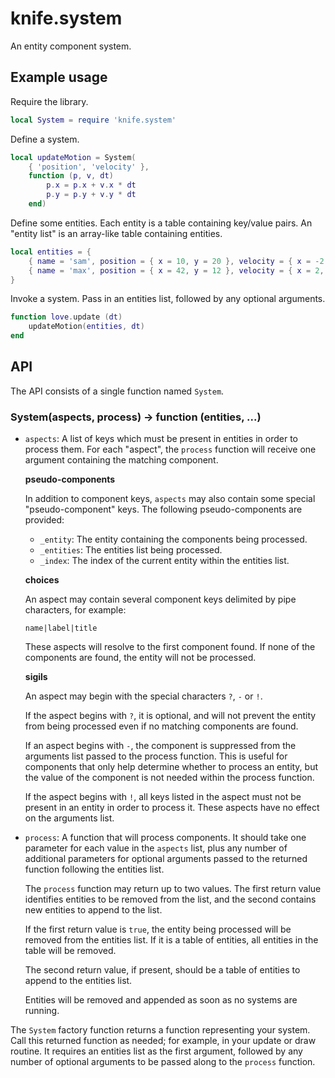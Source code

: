# knife.system

An entity component system.

## Example usage

Require the library.

```lua
local System = require 'knife.system'
```

Define a system.

```lua
local updateMotion = System(
    { 'position', 'velocity' },
    function (p, v, dt)
        p.x = p.x + v.x * dt
        p.y = p.y + v.y * dt
    end)
```

Define some entities. Each entity is a table containing key/value pairs. An "entity list" is an array-like table containing entities.

```lua
local entities = {
    { name = 'sam', position = { x = 10, y = 20 }, velocity = { x = -2, y = 4 } },
    { name = 'max', position = { x = 42, y = 12 }, velocity = { x = 2, y = -4 } },
}
```

Invoke a system. Pass in an entities list, followed by any optional arguments.

```lua
function love.update (dt)
    updateMotion(entities, dt)
end
```

## API

The API consists of a single function named `System`.

### System(aspects, process) -> function (entities, ...)

- `aspects`: A list of keys which must be present in entities in order to
  process them. For each "aspect", the `process` function will receive one
  argument containing the matching component.

  **pseudo-components**

  In addition to component keys, `aspects` may also contain some special
  "pseudo-component" keys. The following pseudo-components are provided:

  - `_entity`: The entity containing the components being processed.
  - `_entities`: The entities list being processed.
  - `_index`: The index of the current entity within the entities list.

  **choices**

  An aspect may contain several component keys delimited by pipe characters,
  for example:

  `name|label|title`

  These aspects will resolve to the first component found. If none of the
  components are found, the entity will not be processed.

  **sigils**

  An aspect may begin with the special characters `?`, `-` or `!`.

  If the aspect begins with `?`, it is optional, and will not prevent the
  entity from being processed even if no matching components are found.

  If an aspect begins with `-`, the component is suppressed from the arguments
  list passed to the process function. This is useful for components that only
  help determine whether to process an entity, but the value of the component
  is not needed within the process function.

  If the aspect begins with `!`, all keys listed in the aspect must not be
  present in an entity in order to process it. These aspects have no effect
  on the arguments list.

- `process`: A function that will process components. It should take one
  parameter for each value in the `aspects` list, plus any number of additional
  parameters for optional arguments passed to the returned function following
  the entities list.

  The `process` function may return up to two values. The first return value
  identifies entities to be removed from the list, and the second contains
  new entities to append to the list.

  If the first return value is `true`, the entity being processed will be
  removed from the entities list. If it is a table of entities, all entities
  in the table will be removed.

  The second return value, if present, should be a table of entities to append
  to the entities list.
  
  Entities will be removed and appended as soon as no systems are running.

The `System` factory function returns a function representing your system.
Call this returned function as needed; for example, in your update or draw
routine. It requires an entities list as the first argument, followed by any
number of optional arguments to be passed along to the `process` function.

